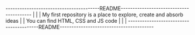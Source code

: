 ----------------------------------------README----------------------------------------
|                                                                                     |
|           My first repository is a place to explore, create and absorb ideas        |
|                       You can find HTML, CSS and JS code                            |
|                                                                                     |
----------------------------------------README----------------------------------------
